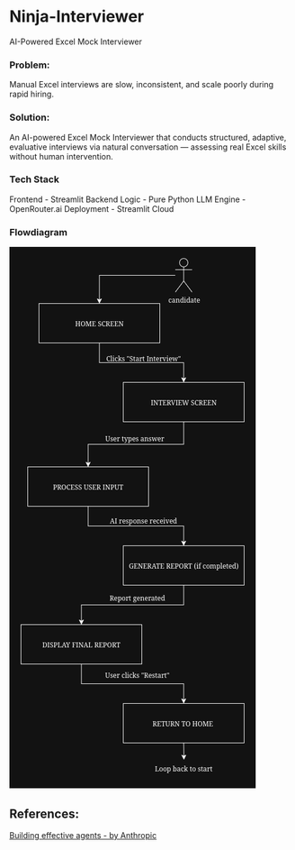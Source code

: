 # Ninja-Interviewer
AI-Powered Excel Mock Interviewer

### Problem: 
Manual Excel interviews are slow, inconsistent, and scale poorly during rapid hiring.
### Solution: 
An AI-powered Excel Mock Interviewer that conducts structured, adaptive, evaluative interviews via natural conversation — assessing real Excel skills without human intervention.

### Tech Stack
Frontend - Streamlit
Backend Logic - Pure Python
LLM Engine - OpenRouter.ai
Deployment - Streamlit Cloud

### Flowdiagram
![Work Flow Diagram ](Flowdiagram.png)

## References:
[Building effective agents - by Anthropic](https://www.anthropic.com/engineering/building-effective-agents)